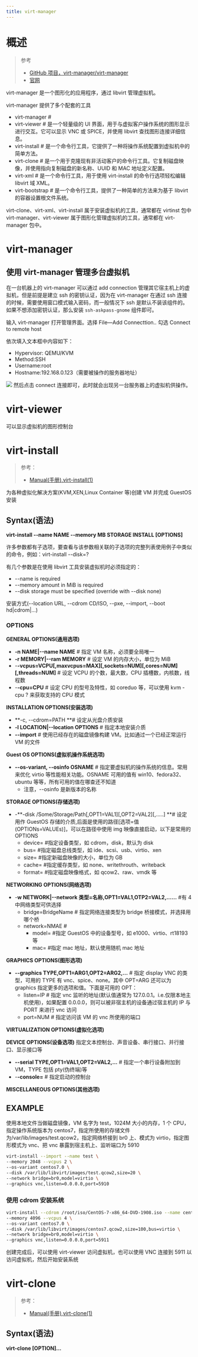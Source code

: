 ```yaml
---
title: virt-manager
---
```


# 概述

> 参考
>
> - [GitHub 项目，virt-manager/virt-manager](https://github.com/virt-manager/virt-manager)
> - [官网](https://virt-manager.org/)

virt-manager 是一个图形化的应用程序，通过 libvirt 管理虚拟机。

virt-manager 提供了多个配套的工具

- virt-manager #
- virt-viewer # 是一个轻量级的 UI 界面，用于与虚拟客户操作系统的图形显示进行交互。它可以显示 VNC 或 SPICE，并使用 libvirt 查找图形连接详细信息。
- virt-install # 是一个命令行工具，它提供了一种将操作系统配置到虚拟机中的简单方法。
- virt-clone # 是一个用于克隆现有非活动客户的命令行工具。它复制磁盘映像，并使用指向复制磁盘的新名称、UUID 和 MAC 地址定义配置。
- virt-xml # 是一个命令行工具，用于使用 virt-install 的命令行选项轻松编辑 libvirt 域 XML。
- virt-bootstrap # 是一个命令行工具，提供了一种简单的方法来为基于 libvirt 的容器设置根文件系统。

virt-clone、virt-xml、virt-install 属于安装虚拟机的工具，通常都在 virtinst 包中
virt-manager、virt-viewer 属于图形化管理虚拟机的工具，通常都在 virt-manager 包中。

# virt-manager

## 使用 virt-manager 管理多台虚拟机

在一台机器上的 virt-manager 可以通过 add connection 管理其它宿主机上的虚拟机，但是前提是建立 ssh 的密钥认证，因为在 virt-manager 在通过 ssh 连接的时候，需要使用窗口模式输入密码，而一般情况下 ssh 是默认不装该组件的。如果不想添加密钥认证，那么安装 `ssh-askpass-gnome` 组件即可。

输入 virt-manager 打开管理界面。选择 File—Add Connecttion.. 勾选 Connect to remote host

依次填入文本框中内容如下：

- Hypervisor: QEMU/KVM
- Method:SSH
- Username:root
- Hostname:192.168.0.123（需要被操作的服务器地址）

![](https://notes-learning.oss-cn-beijing.aliyuncs.com/abyoqm/1616123543706-5c47d241-1780-40d5-b04e-1cfd4b802d6c.png)
然后点击 connect 连接即可，此时就会出现另一台服务器上的虚拟机供操作。

# virt-viewer

可以显示虚拟机的图形控制台

# virt-install

> 参考：
> - [Manual(手册),virt-install(1)](https://man.cx/virt-install)

为各种虚拟化解决方案(KVM,XEN,Linux Container 等)创建 VM 并完成 GuestOS 安装

## Syntax(语法)

**virt-install --name NAME --memory MB STORAGE INSTALL \[OPTIONS]**

许多参数都有子选项，要查看与该参数相关联的子选项的完整列表使用例子中类似的命令，例如：virt-install --disk=?

有几个参数是在使用 libvirt 工具安装虚拟机时必须指定的：

- \--name is required
- \--memory amount in MiB is required
- \--disk storage must be specified (override with --disk none)

安装方式(--location URL, --cdrom CD/ISO, --pxe, --import, --boot hd|cdrom|...)

### OPTIONS

**GENERAL OPTIONS(通用选项)**

- **-n NAME|--name NAME** # 指定 VM 名称，必须要全局唯一
- **-r MEMORY|--ram MEMORY** # 设定 VM 的内存大小，单位为 MiB
- -**-vcpus=VCPU\[,maxvcpus=MAX]\[,sockets=NUM]\[,cores=NUM]\[,threads=NUM]** # 设定 VCPU 的个数，最大数，CPU 插槽数，内核数，线程数
- -**-cpu=CPU** # 设定 CPU 的型号及特性，如 coreduo 等，可以使用 kvm -cpu ? 来获取支持的 CPU 模式

**INSTALLATION OPTIONS(安装选项)**

- **-c, --cdrom=PATH **# 设定从光盘介质安装
- **-l LOCATION|--location OPTIONS** # 指定本地安装介质
- **--import** # 使用已经存在的磁盘镜像构建 VM。比如通过一个已经正常运行 VM 的文件

**Guest OS OPTIONS(虚拟机操作系统选项)**

- **--os-variant, --osinfo OSNAME** # 指定要虚拟机的操作系统的信息。常用来优化 virtio 等性能相关功能。OSNAME 可用的值有 win10、fedora32、ubuntu 等等，所有可用的值在哪查还不知道
  - 注意，--osinfo 是新版本的名称

**STORAGE OPTIONS(存储选项)**

- -**-disk /Some/Storage/Path\[,OPT1=VAL1]\[,OPT2=VAL2]\[,.....] **# 设定用作 GuestOS 存储的介质,后面是使用的路径\[选项=值(OPTIONs=VALUEs)]，可以在路径中使用 img 映像直接启动，以下是常用的 OPTIONS
  - device= #指定设备类型，如 cdrom，disk，默认为 disk
  - bus= #指定磁盘总线类型，如 ide、scsi、usb、virtio、xen
  - size= #指定新磁盘映像的大小，单位为 GB
  - cache= #指定缓存类型，如 none、writethrouth、writeback
  - format= #指定磁盘映像格式，如 qcow2、raw、vmdk 等

**NETWORKING OPTIONS(网络选项)**

- -**w NETWORK|--network 类型=名称,OPT1=VAL1,OTP2=VAL2,......** #有 4 中网络类型可供选择
  - bridge=BridgeName # 指定网络连接类型为 bridge 桥接模式，并选择用哪个桥
  - network=NMAE #
    - model= #指定 GuestOS 中的设备型号，如 e1000、virtio、rt18193 等
    - mac= #指定 mac 地址，默认使用随机 mac 地址

**GRAPHICS OPTIONS(图形选项)**

- **--graphics TYPE,OPT1=ARG1,OPT2=ARG2,...** # 指定 display VNC 的类型，可用的 TYPE 有 vnc、spice、none。其中 OPT=ARG 还可以为 graphics 指定更多的选项和值。下面是可用的 OPT：
  - listen=IP # 指定 vnc 监听的地址(默认值通常为 127.0.0.1。i.e.仅限本地主机使用)，如果配置 0.0.0.0，则可以被非宿主机的设备通过宿主机的 IP 与 PORT 来进行 vnc 访问
  - port=NUM # 指定访问该 VM 的 vnc 所使用的端口

**VIRTUALIZATION OPTIONS(虚拟化选项)**

**DEVICE OPTIONS(设备选项)**
指定文本控制台、声音设备、串行接口、并行接口、显示接口等

- **--serial TYPE,OPT1=VAL1,OPT2=VAL2,...** # 指定一个串行设备附加到 VM，TYPE 包括 pty(伪终端)等
- -**-console=** # 指定启动的控制台

**MISCELLANEOUS OPTIONS(其他选项)**

## EXAMPLE

使用本地文件当做磁盘镜像，VM 名字为 test，1024M 大小的内存，1 个 CPU，指定操作系统版本为 centos7，指定所使用的存储文件为/var/lib/images/test.qcow2，指定网络桥接到 br0 上、模式为 virtio，指定图形模式为 vnc、把 vnc 暴露到宿主机上、监听端口为 5910

```bash
virt-install --import --name test \
--memory 2048 --vcpus 2 \
--os-variant centos7.0 \
--disk /var/lib/libvirt/images/test.qcow2,size=20 \
--network bridge=br0,model=virtio \
--graphics vnc,listen=0.0.0.0,port=5910
```

### 使用 cdrom 安装系统

```bash
virt-install --cdrom /root/iso/CentOS-7-x86_64-DVD-1908.iso --name centos7 \
--memory 4096 --vcpus 4 \
--os-variant centos7.0 \
--disk /var/lib/libvirt/images/centos7.qcow2,size=100,bus=virtio \
--network bridge=br0,model=virtio \
--graphics vnc,listen=0.0.0.0,port=5911
```

创建完成后，可以使用 virt-viewer 访问虚拟机，也可以使用 VNC 连接到 5911 以访问虚拟机，然后开始安装系统

# virt-clone

> 参考：
> - [Manual(手册),virt-clone(1)](https://man.cx/virt-clone)

## Syntax(语法)

**virt-clone \[OPTION]...**
